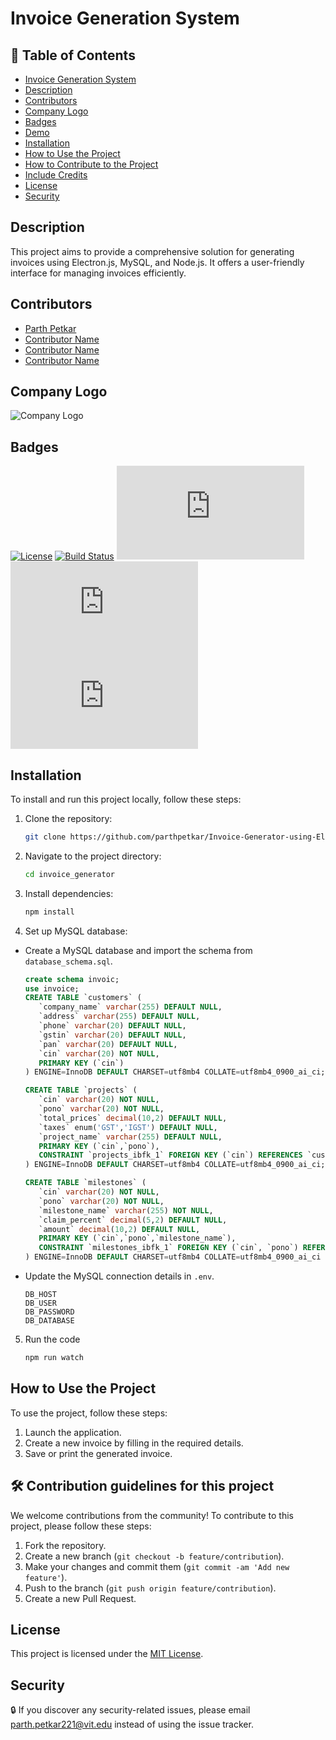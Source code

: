 # Invoice Generation System

## 🎨 Table of Contents
- [Invoice Generation System](#invoice-generation-system)
- [Description](#description)
- [Contributors](#contributors)
- [Company Logo](#company-logo)
- [Badges](#badges)
- [Demo](#demo)
- [Installation](#installation)
- [How to Use the Project](#how-to-use-the-project)
- [How to Contribute to the Project](#how-to-contribute-to-the-project)
- [Include Credits](#include-credits)
- [License](#license)
- [Security](#security)


## Description
This project aims to provide a comprehensive solution for generating invoices using Electron.js, MySQL, and Node.js. It offers a user-friendly interface for managing invoices efficiently.

## Contributors
- [Parth Petkar](https://github.com/parthpetkar)
- [Contributor Name](https://github.com/contributor)
- [Contributor Name](https://github.com/contributor)
- [Contributor Name](https://github.com/contributor)

## Company Logo
![Company Logo](../invoice_generator/Assets/company-logo.png)

## Badges
[![License](https://img.shields.io/badge/License-MIT-yellow.svg)](https://opensource.org/licenses/MIT)
[![Build Status](https://travis-ci.com/parthpetkar/Invoice-Generator-using-Electron.js.svg?branch=main)](https://github.com/parthpetkar/Invoice-Generator-using-Electron.js)
[![GitHub issues](https://img.shields.io/github/issues/parthpetkar/Invoice-Generator-using-Electron.js)](https://github.com/parthpetkar/Invoice-Generator-using-Electron.js/issues)
[![GitHub stars](https://img.shields.io/github/stars/parthpetkar/Invoice-Generator-using-Electron.js)](https://github.com/parthpetkar/Invoice-Generator-using-Electron.js/stargazers)
[![GitHub forks](https://img.shields.io/github/forks/parthpetkar/Invoice-Generator-using-Electron.js)](https://github.com/parthpetkar/Invoice-Generator-using-Electron.js/network)

## Installation
To install and run this project locally, follow these steps:

1. Clone the repository:
   ```bash
   git clone https://github.com/parthpetkar/Invoice-Generator-using-Electron.js

2. Navigate to the project directory:
   ```bash
   cd invoice_generator

3. Install dependencies:
   ```bash
   npm install

4. Set up MySQL database:
- Create a MySQL database and import the schema from `database_schema.sql`.
   ```sql
   create schema invoic;
   use invoice;
   CREATE TABLE `customers` (
      `company_name` varchar(255) DEFAULT NULL,
      `address` varchar(255) DEFAULT NULL,
      `phone` varchar(20) DEFAULT NULL,
      `gstin` varchar(20) DEFAULT NULL,
      `pan` varchar(20) DEFAULT NULL,
      `cin` varchar(20) NOT NULL,
      PRIMARY KEY (`cin`)
   ) ENGINE=InnoDB DEFAULT CHARSET=utf8mb4 COLLATE=utf8mb4_0900_ai_ci;

   CREATE TABLE `projects` (
      `cin` varchar(20) NOT NULL,
      `pono` varchar(20) NOT NULL,
      `total_prices` decimal(10,2) DEFAULT NULL,
      `taxes` enum('GST','IGST') DEFAULT NULL,
      `project_name` varchar(255) DEFAULT NULL,
      PRIMARY KEY (`cin`,`pono`),
      CONSTRAINT `projects_ibfk_1` FOREIGN KEY (`cin`) REFERENCES `customers` (`cin`)
   ) ENGINE=InnoDB DEFAULT CHARSET=utf8mb4 COLLATE=utf8mb4_0900_ai_ci;

   CREATE TABLE `milestones` (
      `cin` varchar(20) NOT NULL,
      `pono` varchar(20) NOT NULL,
      `milestone_name` varchar(255) NOT NULL,
      `claim_percent` decimal(5,2) DEFAULT NULL,
      `amount` decimal(10,2) DEFAULT NULL,
      PRIMARY KEY (`cin`,`pono`,`milestone_name`),
      CONSTRAINT `milestones_ibfk_1` FOREIGN KEY (`cin`, `pono`) REFERENCES `projects` (`cin`, `pono`)
   ) ENGINE=InnoDB DEFAULT CHARSET=utf8mb4 COLLATE=utf8mb4_0900_ai_ci
   
- Update the MySQL connection details in `.env`.
   ```
   DB_HOST
   DB_USER
   DB_PASSWORD
   DB_DATABASE

5. Run the code
   ```bash
   npm run watch


## How to Use the Project
To use the project, follow these steps:

1. Launch the application.
2. Create a new invoice by filling in the required details.
3. Save or print the generated invoice.

## 🛠️ Contribution guidelines for this project
We welcome contributions from the community! To contribute to this project, please follow these steps:

1. Fork the repository.
2. Create a new branch (`git checkout -b feature/contribution`).
3. Make your changes and commit them (`git commit -am 'Add new feature'`).
4. Push to the branch (`git push origin feature/contribution`).
5. Create a new Pull Request.

## License
This project is licensed under the [MIT License](LICENSE).

## Security
🔒 If you discover any security-related issues, please email [parth.petkar221@vit.edu](parth.petkar221@vit.edu) instead of using the issue tracker.
